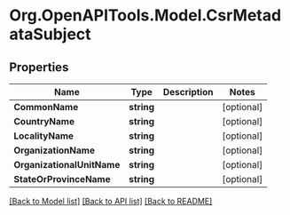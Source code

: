 # Org.OpenAPITools.Model.CsrMetadataSubject

## Properties

Name | Type | Description | Notes
------------ | ------------- | ------------- | -------------
**CommonName** | **string** |  | [optional] 
**CountryName** | **string** |  | [optional] 
**LocalityName** | **string** |  | [optional] 
**OrganizationName** | **string** |  | [optional] 
**OrganizationalUnitName** | **string** |  | [optional] 
**StateOrProvinceName** | **string** |  | [optional] 

[[Back to Model list]](../README.md#documentation-for-models) [[Back to API list]](../README.md#documentation-for-api-endpoints) [[Back to README]](../README.md)

